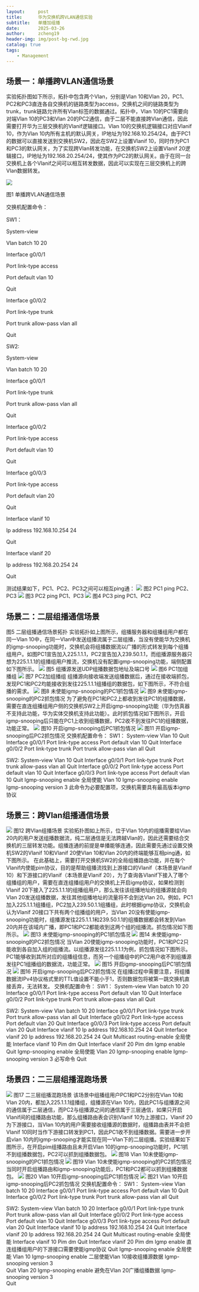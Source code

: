 ```yaml
---
layout:     post
title:      华为交换机跨VLAN通信实验
subtitle:   单播加组播
date:       2025-03-26
author:     zcheng19
header-img: img/post-bg-rwd.jpg
catalog: true
tags:
    - Management
---
```


## 场景一：单播跨VLAN通信场景
实验拓扑图如下所示，拓扑中包含两个Vlan，分别是Vlan 10和Vlan 20，PC1、PC2和PC3直连各自交换机的链路类型为access，交换机之间的链路类型为trunk，trunk链路允许所有Vlan标签的数据通过。拓扑中，Vlan 10的PC1需要向对端Vlan 10的PC3和Vlan 20的PC2通信，由于二层不能直接跨Vlan通信，因此需要打开华为三层交换机的Vlanif逻辑接口。Vlan 10的交换机逻辑接口对应Vlanif 10，作为Vlan 10内所有主机的默认网关，IP地址为192.168.10.254/24。由于PC1的数据可以直接发送到交换机SW2，因此在SW2上设置Vlanif 10，同时作为PC1和PC3的默认网关，为了实现跨Vlan转发功能，在交换机SW2上设置Vlanif 20逻辑接口，IP地址为192.168.20.254/24，使其作为PC2的默认网关。由于在同一台交换机上各个Vlanif之间可以相互转发数据，因此可以实现在三层交换机上的跨Vlan数据转发。

![](/blog_img/RSU.png)

图1  单播跨VLAN通信场景

交换机配置命令：

SW1：

System-view

Vlan batch 10 20

Interface g0/0/1

Port link-type access

Port default vlan 10

Quit

Interface g0/0/2

Port link-type trunk

Port trunk allow-pass vlan all

Quit

SW2:

System-view

Vlan batch 10 20

Interface g0/0/1

Port link-type trunk

Port trunk allow-pass vlan all

Quit

Interface g0/0/2

Port link-type access

Port default vlan 10

Quit

Interface g0/0/3

Port link-type access

Port default vlan 20

Quit

Interface vlanif 10

Ip address 192.168.10.254 24

Quit

Interface vlanif 20

Ip address 192.168.20.254 24

Quit

测试结果如下，PC1、PC2、PC3之间可以相互ping通：
![](/blog_img/RSU.png)
图2 PC1 ping PC2、PC3
![](/blog_img/RSU.png)
图3 PC2 ping PC1、PC3
![](/blog_img/RSU.png)
图4 PC3 ping PC1、PC2
## 场景二：二层组播通信场景
图5 二层组播通信场景拓扑
实验拓扑如上图所示，组播服务器和组播组用户都在同一Vlan 10中，在同一Vlan中发送组播流属于二层组播，当没有使能华为交换机的igmp-snooping功能时，交换机会将组播数据流以广播的形式转发到每个组播组用户。如图PC1宣告加入225.1.1.1，PC2宣告加入239.50.1.1，而组播源服务器只想为225.1.1.1的组播组用户推流，交换机没有配置igmp-snooping功能，端侧配置如下图所示。
![](/blog_img/RSU.png)
图5 组播源发送UDP组播数据包地址及端口号
![](/blog_img/RSU.png)
图6 PC1加组播组
![](/blog_img/RSU.png)
图7 PC2加组播组
组播源向接收端发送组播数据后，通过在接收端抓包，发现PC1和PC2均能接收到发往225.1.1.1组播组的数据包，如下图所示，不符合组播的需求。
![](/blog_img/RSU.png)
图8 未使能igmp-snooping的PC1抓包情况
![](/blog_img/RSU.png)
图9 未使能igmp-snooping的PC2抓包情况
为了避免在PC1和PC2上都收到发往PC1的组播数据，需要在直连组播组用户侧的交换机SW2上开启igmp-snooping功能（华为仿真器不支持此功能，华为实体交换机支持此功能）。此时抓包情况如下图所示，开启igmp-snooping后只能在PC1上收到组播数据，PC2收不到发往PC1的组播数据，功能正常。
![](/blog_img/RSU.png)
图10 开启igmp-snooping后PC1抓包情况
![](/blog_img/RSU.png)
图11 开启igmp-snooping后PC2抓包情况
交换机配置命令：
SW1：
System-view
Vlan 10 
Quit
Interface g0/0/1
Port link-type access
Port default vlan 10
Quit
Interface g0/0/2
Port link-type trunk
Port trunk allow-pass vlan all
Quit

SW2:
System-view
Vlan 10
Quit
Interface g0/0/1
Port link-type trunk
Port trunk allow-pass vlan all
Quit
Interface g0/0/2
Port link-type access
Port default vlan 10
Quit
Interface g0/0/3
Port link-type access
Port default vlan 10
Quit
Igmp-snooping enable   全局使能
Vlan 10
Igmp-snooping enable   
Igmp-snooping version 3   此命令为必要配置项，交换机需要具有最高版本igmp协议

## 场景三：跨Vlan组播通信场景
![](/blog_img/RSU.png)
图12 跨Vlan组播场景
实验拓扑图如上所示，位于Vlan 10内的组播需要给Vlan 20内的用户发送组播数据流，纯二层通信是无法跨越Vlan的，因此还需要结合交换机的三层转发功能。组播连通的前提是单播能够连通，因此需要先通过设置交换机SW2的Vlanif 10和Vlanif 20使Vlan 10和Vlan 20内的终端能够互相ping通，如下图所示。
在此基础上，需要打开交换机SW2的全局组播路由功能，并在每个Vlanif内使能pim协议，目的是帮助组播流找到上游接口的Vlanif（本场景是Vlanif 10）和下游接口的Vlanif（本场景是Vlanif 20），为了查询各Vlanif下接入了哪个组播组的用户，需要在直连组播组用户的交换机上开启igmp协议，如果检测到Vlanif 20下接入了225.1.1.1的组播组用户，那么发往该组播地址的组播源就会向Vlan 20发送组播数据，发往其他组播地址的流量将不会到达Vlan 20。例如，PC1加入225.1.1.1组播组，PC2加入239.50.1.1组播组，此时根据igmp协议，交换机会认为Vlanif 20接口下共有两个组播组的用户，当Vlan 20没有使能igmp-snooping功能时，组播源发往225.1.1.1和239.50.1.1的组播数据都会转发到Vlan 20内并在该域内广播，即PC1和PC2都能收到这两个组的组播流。抓包情况如下图所示。
![](/blog_img/RSU.png)
图13 未使能igmp-snooping的PC1抓包情况
![](/blog_img/RSU.png)
图14 未使能igmp-snooping的PC2抓包情况
当Vlan 20使能igmp-snooping功能时，PC1和PC2只能收到各自加入组的组播流。以组播源发往225.1.1.1为例，抓包情况如下图所示。PC1能够收到其所对应的组播组信息，而另一个组播组中的PC2用户收不到组播源发往PC1组播组的数据流，功能正常。
![](/blog_img/RSU.png)
图15 开启igmp-snooping后PC1抓包情况
![](/blog_img/RSU.png)
图16 开启igmp-snooping后PC2抓包情况
在组播过程中需要注意，将组播数据流IPv4协议格式里的TTL值设置不能小于1，否则数据包将被第一跳交换机直接丢弃，无法转发。
交换机配置命令：
SW1：
System-view
Vlan batch 10 20
Interface g0/0/1
Port link-type access
Port default vlan 10
Quit
Interface g0/0/2
Port link-type trunk
Port trunk allow-pass vlan all
Quit

SW2:
System-view
Vlan batch 10 20
Interface g0/0/1
Port link-type trunk
Port trunk allow-pass vlan all
Quit
Interface g0/0/2
Port link-type access
Port default vlan 20
Quit
Interface g0/0/3
Port link-type access
Port default vlan 20
Quit
Interface vlanif 10
Ip address 192.168.10.254 24
Quit
Interface vlanif 20
Ip address 192.168.20.254 24
Quit
Multicast routing-enable    全局使能
Interface vlanif 10
Pim dm
Quit
Interface vlanif 20
Pim dm
Igmp enable
Quit
Igmp-snooping enable   全局使能
Vlan 20
Igmp-snooping enable
Igmp-snooping version 3    必写命令
Quit

## 场景四：二三层组播混跑场景
![](/blog_img/RSU.png)
图17 二三层组播混跑场景
该场景中组播组用户PC1和PC2分别在Vlan 10和 Vlan 20内，都加入225.1.1.1组播组，组播源在Vlan 10内，因此PC1与组播源之间的通信属于二层通信，而PC2与组播源之间的通信属于三层通信，如果只开启Vlanif间的组播路由功能，那么组播路由表会识别Vlanif 10为上游接口，Vlanif 20为下游接口，当Vlan 10内的用户需要接收组播源的数据时，组播路由表并不会把Vlanif 10同时当作下游接口转发到PC1，因此PC1收不到组播数据。需要进一步开启vlan 10内的igmp-snooping才能实现在同一Vlan下的二层组播。实验结果如下图所示，在开启pim组播路由且未开启Vlan 10的igmp-snooping功能时，PC1抓不到组播数据包，PC2可以抓到组播数据包。
![](/blog_img/RSU.png)
图18 Vlan 10未使能igmp-snooping的PC1抓包情况
![](/blog_img/RSU.png)
图19 Vlan 10未使能igmp-snooping的PC2抓包情况
当同时开启组播路由和igmp-snooping功能后，PC1和PC2都可以抓到组播数据包。
![](/blog_img/RSU.png)
图20 Vlan 10开启igmp-snooping后PC1抓包情况
![](/blog_img/RSU.png)
图21 Vlan 10开启igmp-snooping后PC2抓包情况
交换机配置命令：
SW1：
System-view
Vlan batch 10 20
Interface g0/0/1
Port link-type access
Port default vlan 10
Quit
Interface g0/0/2
Port link-type trunk
Port trunk allow-pass vlan all
Quit

SW2:
System-view
Vlan batch 10 20
Interface g0/0/1
Port link-type trunk
Port trunk allow-pass vlan all
Quit
Interface g0/0/2
Port link-type access
Port default vlan 10
Quit
Interface g0/0/3
Port link-type access
Port default vlan 20
Quit
Interface vlanif 10
Ip address 192.168.10.254 24
Quit
Interface vlanif 20
Ip address 192.168.20.254 24
Quit
Multicast routing-enable    全局使能
Interface vlanif 10
Pim dm
Quit
Interface vlanif 20
Pim dm
Igmp enable   直连组播组用户的下游接口需要使能igmp协议
Quit
Igmp-snooping enable   全局使能
Vlan 10
Igmp-snooping enable   二层使能Vlan 10接收组播源数据
Igmp-snooping version 3    
Quit
Vlan 20
Igmp-snooping enable   避免在Vlan 20广播组播数据
Igmp-snooping version 3   
Quit
